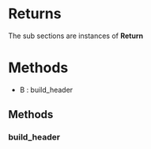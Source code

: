 # Returns





The sub sections are instances of **Return**



# Methods
- B : build_header 

## Methods

### build_header







